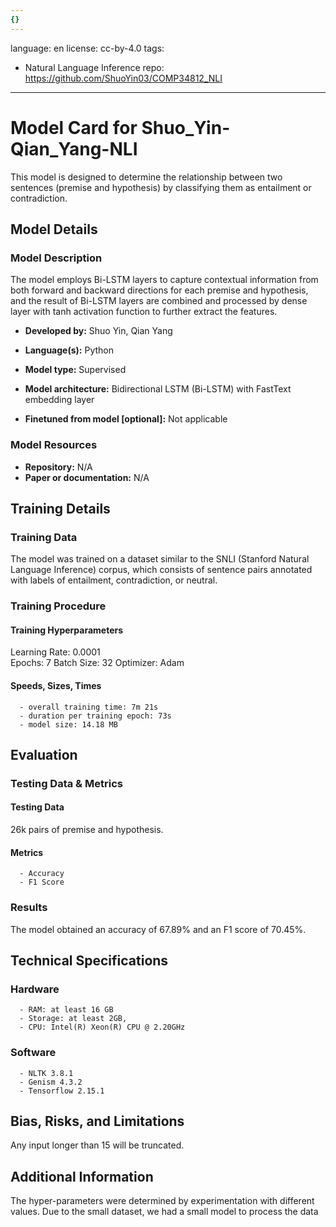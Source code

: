 ```yaml
---
{}
---
```

language: en
license: cc-by-4.0
tags:
- Natural Language Inference
repo: https://github.com/ShuoYin03/COMP34812_NLI

---

# Model Card for Shuo_Yin-Qian_Yang-NLI

<!-- Provide a quick summary of what the model is/does. -->

This model is designed to determine the relationship between two sentences (premise and hypothesis) 
    by classifying them as entailment or contradiction.


## Model Details

### Model Description

<!-- Provide a longer summary of what this model is. -->

The model employs Bi-LSTM layers to capture contextual information from both forward and backward directions for each premise and hypothesis, and the result of Bi-LSTM layers are combined and processed by dense layer with tanh activation function to further extract the features.

- **Developed by:** Shuo Yin, Qian Yang

- **Language(s):** Python

- **Model type:** Supervised
- **Model architecture:** Bidirectional LSTM (Bi-LSTM) with FastText embedding layer
- **Finetuned from model [optional]:** Not applicable

### Model Resources

<!-- Provide links where applicable. -->

- **Repository:** N/A
- **Paper or documentation:** N/A

## Training Details

### Training Data

<!-- This is a short stub of information on the training data that was used, and documentation related to data pre-processing or additional filtering (if applicable). -->

The model was trained on a dataset similar to the SNLI (Stanford Natural Language Inference) corpus, which consists of sentence pairs annotated with labels of entailment, contradiction, or neutral.

### Training Procedure

<!-- This relates heavily to the Technical Specifications. Content here should link to that section when it is relevant to the training procedure. -->

#### Training Hyperparameters

<!-- This is a summary of the values of hyperparameters used in training the model. -->

Learning Rate: 0.0001  
Epochs: 7
Batch Size: 32
Optimizer: Adam  

#### Speeds, Sizes, Times

<!-- This section provides information about how roughly how long it takes to train the model and the size of the resulting model. -->


      - overall training time: 7m 21s
      - duration per training epoch: 73s
      - model size: 14.18 MB

## Evaluation

<!-- This section describes the evaluation protocols and provides the results. -->

### Testing Data & Metrics

#### Testing Data

<!-- This should describe any evaluation data used (e.g., the development/validation set provided). -->

26k pairs of premise and hypothesis.

#### Metrics

<!-- These are the evaluation metrics being used. -->


      - Accuracy
      - F1 Score

### Results

The model obtained an accuracy of 67.89% and an F1 score of 70.45%.

## Technical Specifications

### Hardware


      - RAM: at least 16 GB
      - Storage: at least 2GB,
      - CPU: Intel(R) Xeon(R) CPU @ 2.20GHz

### Software


      - NLTK 3.8.1
      - Genism 4.3.2
      - Tensorflow 2.15.1

## Bias, Risks, and Limitations

<!-- This section is meant to convey both technical and sociotechnical limitations. -->

Any input longer than 15 will be truncated.

## Additional Information

<!-- Any other information that would be useful for other people to know. -->

The hyper-parameters were determined by experimentation
      with different values. Due to the small dataset, we had a small model to process the data
